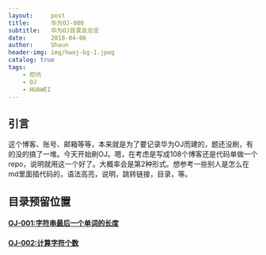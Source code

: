 ```yaml
---
layout:     post
title:      华为OJ-000
subtitle:   华为OJ目录及总览
date:       2018-04-06
author:     Shaun
header-img: img/hwoj-bg-1.jpeg
catalog: true
tags:
    - 挖坑
    - OJ
    - HUAWEI
---
```



## 引言

这个博客、账号、邮箱等等，本来就是为了要记录华为OJ而建的，题还没刷，有的没的搞了一堆。今天开始刷OJ。嗯，在考虑是写成108个博客还是代码单做一个repo，说明就用这一个好了。大概率会是第2种形式。想参考一些别人是怎么在md里面插代码的，语法高亮，说明，跳转链接，目录，等。




## 目录预留位置


#### [OJ-001:字符串最后一个单词的长度](https://zryang.github.io/2018/04/06/%E5%8D%8E%E4%B8%BAoj-001/)

#### [OJ-002:计算字符个数](https://zryang.github.io/2018/04/07/%E5%8D%8E%E4%B8%BAoj-002/)
